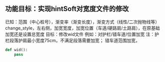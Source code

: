 ## 功能目标：实现hintSoft对宽度文件的修改

已知：范围（中心桩号），渐变率（渐变长度），渐变方式（线性/二次抛物线等）change_style，左右侧，加宽宽度，加宽位置（车道/硬路肩/土路肩），在原基础加宽还是设置总宽度
目标：修改wid文件
例如：对护栏/错车道/位置加宽
注：护栏段落护肩最小宽度75cm，不满足段落需要加宽；
错车道范围加宽，
```python
def wid():
    pass
```